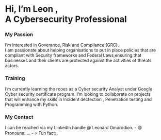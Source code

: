 <h1> Hi, I’m Leon , <br> A Cybersecurity Professional</br></h1>
  <h3>My Passion</h3>
  I’m interested in Goverance, Risk and Compliance (GRC). <br>I am passionate about helping organisations to put in place policies that are compliant with Security frameworks and Federal Laws,ensuring that businesses and their clients are protected against the activities of threats actors.
  <h3>Training</h3>
 I’m currently learning the rooes as a Cyber security Analyst under Google Cyber security certificate program.
 I’m looking to collaborate on projects that will enhance my skills in Incident dectection , Penetration testing and  Programming with Python. 
<h3> My Contact</h3>
I can be reached via my LinkedIn handle @ Leonard Omorodion.
- 😄 Pronouns: ...
- ⚡ Fun fact: .
